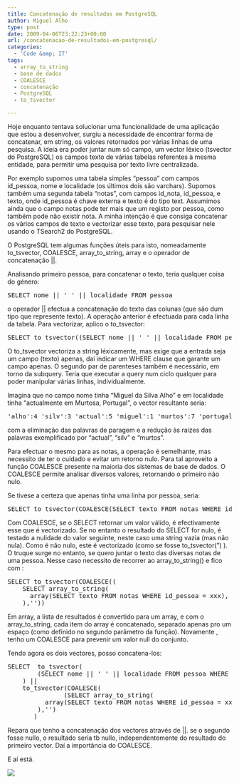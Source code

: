 ```yaml
---
title: Concatenação de resultados em PostgreSQL
author: Miguel Alho
type: post
date: 2009-04-06T23:22:23+00:00
url: /concatenacao-de-resultados-em-postgresql/
categories:
  - 'Code &amp; IT'
tags:
  - array_to_string
  - base de dados
  - COALESCE
  - concatenação
  - PostgreSQL
  - to_tsvector

---
```

Hoje enquanto tentava solucionar uma funcionalidade de uma aplicação que estou a desenvolver, surgiu a necessidade de encontrar forma de concatenar, em string, os valores retornados por várias linhas de uma pesquisa. A ideia era poder juntar num só campo, um vector léxico (tsvector do PostgreSQL) os campos texto de várias tabelas referentes à mesma entidade, para permitir uma pesquisa por texto livre centralizada.

Por exemplo supomos uma tabela simples &#8220;pessoa&#8221; com campos id\_pessoa, nome e localidade (os últimos dois são varchars). Supomos também uma segunda tabela &#8220;notas&#8221;, com campos id\_nota, id\_pessoa, e texto, onde id\_pessoa é chave externa e texto é do tipo text. Assumimos ainda que o campo notas pode ter mais que um registo por pessoa, como também pode não existir nota. A minha intenção é que consiga concatenar os vários campos de texto e vectorizar esse texto, para pesquisar nele usando o TSearch2 do PostgreSQL.

O PostgreSQL tem algumas funções úteis para isto, nomeadamente to\_tsvector, COALESCE, array\_to_string, array e o operador de concatenação ||.

Analisando primeiro pessoa, para concatenar o texto, teria qualquer coisa do género:

<pre lang="sql">SELECT nome || ' ' || localidade FROM pessoa
</pre>

o operador || efectua a concatenação do texto das colunas (que são dum tipo que represente texto). A operação anterior é efectuada para cada linha da tabela. Para vectorizar, aplico o to_tsvector:

<pre lang="sql">SELECT to_tsvector((SELECT nome || ' ' || localidade FROM pessoa WHERE id_pessoa = xxx))
</pre>

O to_tsvector vectoriza a string léxicamente, mas exige que a entrada seja um campo (texto) apenas, daí indicar um WHERE clause que garante um campo apenas. O segundo par de parenteses também é necessário, em torno da subquery. Teria que executar a query num ciclo qualquer para poder manipular várias linhas, individualmente. 

Imagina que no campo nome tinha &#8220;Miguel da Silva Alho&#8221; e em localidade tinha &#8220;actualmente em Murtosa, Portugal&#8221;, o vector resultante seria: 

<pre>'alho':4 'silv':3 'actual':5 'miguel':1 'murtos':7 'portugal':8
</pre>

com a eliminação das palavras de paragem e a redução às raizes das palavras exemplificado por &#8220;actual&#8221;, &#8220;silv&#8221; e &#8220;murtos&#8221;.

Para efectuar o mesmo para as notas, a operação é semelhante, mas necessito de ter o cuidado e evitar um retorno nulo. Para tal aproveito a função COALESCE presente na maioria dos sistemas de base de dados. O COALESCE permite analisar diversos valores, retornando o primeiro não nulo.

Se tivese a certeza que apenas tinha uma linha por pessoa, seria:

<pre lang="sql">SELECT to_tsvector(COALESCE(SELECT texto FROM notas WHERE id_pessoa = xxx), '')
</pre>

Com COALESCE, se o SELECT retornar um valor válido, é efectivamente esse que é vectorizado. Se no entanto o resultado do SELECT for nulo, é testado a nulidade do valor seguinte, neste caso uma string vazia (mas não nula). Como é não nulo, este é vectorizado (como se fosse to\_tsvector(&#8221;) ). O truque surge no entanto, se quero juntar o texto das diversas notas de uma pessoa. Nesse caso necessito de recorrer ao array\_to_string() e fico com :

<pre lang="sql">SELECT to_tsvector(COALESCE((
	SELECT array_to_string(
	  array(SELECT texto FROM notas WHERE id_pessoa = xxx), ' ')
	),''))
</pre>

Em array, a lista de resultados é convertido para um array, e com o array\_to\_string, cada item do array é concatenado, separado apenas pro um espaço (como definido no segundo parâmetro da função). Novamente , tenho um COALESCE para prevenir um valor null do conjunto.

Tendo agora os dois vectores, posso concatena-los:

<pre lang="sql">SELECT	to_tsvector(
		(SELECT nome || ' ' || localidade FROM pessoa WHERE id_pessoa = xxx)
	) || 
	to_tsvector(COALESCE(
               (SELECT array_to_string(
	  	  array(SELECT texto FROM notas WHERE id_pessoa = xxx), ' ')
		),'')
       )
</pre>

Repara que tenho a concatenação dos vectores através de ||. se o segundo fosse nullo, o resultado seria tb nullo, independentemente do resultado do primeiro vector. Daí a importância do COALESCE.

E aí está.

<div class="zemanta-pixie">
  <img class="zemanta-pixie-img" src="http://img.zemanta.com/pixy.gif?x-id=660020dc-a1c3-8613-ae29-f6863d193f4b" />
</div>